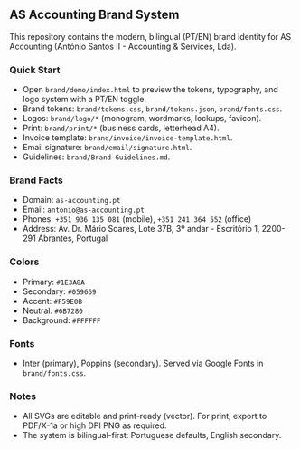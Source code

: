## AS Accounting Brand System

This repository contains the modern, bilingual (PT/EN) brand identity for AS Accounting (António Santos II - Accounting & Services, Lda).

### Quick Start
- Open `brand/demo/index.html` to preview the tokens, typography, and logo system with a PT/EN toggle.
- Brand tokens: `brand/tokens.css`, `brand/tokens.json`, `brand/fonts.css`.
- Logos: `brand/logo/*` (monogram, wordmarks, lockups, favicon).
- Print: `brand/print/*` (business cards, letterhead A4).
- Invoice template: `brand/invoice/invoice-template.html`.
- Email signature: `brand/email/signature.html`.
- Guidelines: `brand/Brand-Guidelines.md`.

### Brand Facts
- Domain: `as-accounting.pt`
- Email: `antonio@as-accounting.pt`
- Phones: `+351 936 135 081` (mobile), `+351 241 364 552` (office)
- Address: Av. Dr. Mário Soares, Lote 37B, 3º andar - Escritório 1, 2200-291 Abrantes, Portugal

### Colors
- Primary: `#1E3A8A`
- Secondary: `#059669`
- Accent: `#F59E0B`
- Neutral: `#6B7280`
- Background: `#FFFFFF`

### Fonts
- Inter (primary), Poppins (secondary). Served via Google Fonts in `brand/fonts.css`.

### Notes
- All SVGs are editable and print-ready (vector). For print, export to PDF/X-1a or high DPI PNG as required.
- The system is bilingual-first: Portuguese defaults, English secondary.



